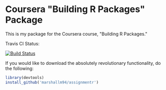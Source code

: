# Coursera "Building R Packages" Package

This is my package for the Coursera course, "Building R Packages."

Travis CI Status:
<!-- badges: start -->
[![Build Status](https://travis-ci.com/marshallm94/assignmentr.svg?branch=master)](https://travis-ci.com/marshallm94/assignmentr)
<!-- badges: end -->

If you would like to download the absolutely revolutionary functionality, do
the following:

```R
library(devtools)
install_github('marshallm94/assignmentr')
```

